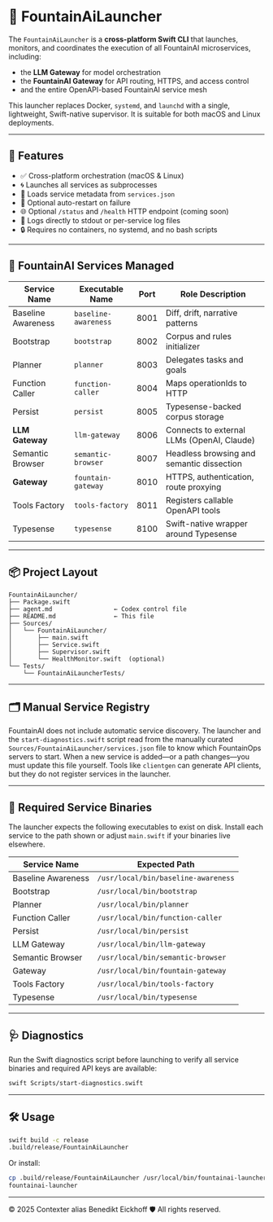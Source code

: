 # 🚀 FountainAiLauncher

The `FountainAiLauncher` is a **cross-platform Swift CLI** that launches, monitors, and coordinates the execution of all FountainAI microservices, including:

- the **LLM Gateway** for model orchestration
- the **FountainAI Gateway** for API routing, HTTPS, and access control
- and the entire OpenAPI-based FountainAI service mesh

This launcher replaces Docker, `systemd`, and `launchd` with a single, lightweight, Swift-native supervisor. It is suitable for both macOS and Linux deployments.

---

## 🎯 Features

- ✅ Cross-platform orchestration (macOS & Linux)
- 🌀 Launches all services as subprocesses
- 📄 Loads service metadata from `services.json`
- 🔁 Optional auto-restart on failure
- 🌐 Optional `/status` and `/health` HTTP endpoint (coming soon)
- 📜 Logs directly to stdout or per-service log files
- 🔒 Requires no containers, no systemd, and no bash scripts

---

## 🧱 FountainAI Services Managed

| Service Name           | Executable Name        | Port  | Role Description |
|------------------------|------------------------|-------|------------------|
| Baseline Awareness     | `baseline-awareness`   | 8001  | Diff, drift, narrative patterns |
| Bootstrap              | `bootstrap`            | 8002  | Corpus and rules initializer |
| Planner                | `planner`              | 8003  | Delegates tasks and goals |
| Function Caller        | `function-caller`      | 8004  | Maps operationIds to HTTP |
| Persist                | `persist`              | 8005  | Typesense-backed corpus storage |
| **LLM Gateway**        | `llm-gateway`          | 8006  | Connects to external LLMs (OpenAI, Claude) |
| Semantic Browser       | `semantic-browser`     | 8007  | Headless browsing and semantic dissection |
| **Gateway**            | `fountain-gateway`     | 8010  | HTTPS, authentication, route proxying |
| Tools Factory          | `tools-factory`        | 8011  | Registers callable OpenAPI tools |
| Typesense              | `typesense`            | 8100  | Swift-native wrapper around Typesense |

---

## 📦 Project Layout

```
FountainAiLauncher/
├── Package.swift
├── agent.md                 ← Codex control file
├── README.md                ← This file
├── Sources/
│   └── FountainAiLauncher/
│       ├── main.swift
│       ├── Service.swift
│       ├── Supervisor.swift
│       └── HealthMonitor.swift  (optional)
└── Tests/
    └── FountainAiLauncherTests/
```

---

## 🗂 Manual Service Registry

FountainAI does not include automatic service discovery. The launcher and the
`start-diagnostics.swift` script read from the manually curated
`Sources/FountainAiLauncher/services.json` file to know which FountainOps
servers to start. When a new service is added—or a path changes—you must update
this file yourself. Tools like `clientgen` can generate API clients, but they do
not register services in the launcher.

---

## 🔧 Required Service Binaries

The launcher expects the following executables to exist on disk. Install each service to the path shown or adjust `main.swift` if your binaries live elsewhere.

| Service Name         | Expected Path                             |
|----------------------|-------------------------------------------|
| Baseline Awareness   | `/usr/local/bin/baseline-awareness`       |
| Bootstrap            | `/usr/local/bin/bootstrap`                |
| Planner              | `/usr/local/bin/planner`                  |
| Function Caller      | `/usr/local/bin/function-caller`          |
| Persist              | `/usr/local/bin/persist`                  |
| LLM Gateway          | `/usr/local/bin/llm-gateway`              |
| Semantic Browser     | `/usr/local/bin/semantic-browser`         |
| Gateway              | `/usr/local/bin/fountain-gateway`         |
| Tools Factory        | `/usr/local/bin/tools-factory`            |
| Typesense            | `/usr/local/bin/typesense`                |

---

## 🩺 Diagnostics

Run the Swift diagnostics script before launching to verify all service binaries and required API keys are available:

```bash
swift Scripts/start-diagnostics.swift
```

---

## 🛠️ Usage

```bash
swift build -c release
.build/release/FountainAiLauncher
```

Or install:

```bash
cp .build/release/FountainAiLauncher /usr/local/bin/fountainai-launcher
fountainai-launcher
```

---
© 2025 Contexter alias Benedikt Eickhoff 🛡️ All rights reserved.
